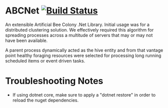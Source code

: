 # ABCNet  [![Build Status](https://travis-ci.org/danielsonchris/ABCNet.svg?branch=master)](https://travis-ci.org/danielsonchris/ABCNet)
An extensible Artificial Bee Colony .Net Library.  Initial usage was for a distributed clustering solution.  We effectively required this algorithm for spreading processes across a multitude of servers that may or may not have been available.

A parent process dynamically acted as the hive entity and from that vantage point healthy foraging resources were selected for processing long running scheduled items or event driven tasks.

# Troubleshooting Notes
* If using dotnet core, make sure to apply a "dotnet restore" in order to reload the nuget dependencies.

